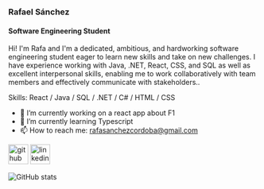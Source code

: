 ### Rafael Sánchez
#### Software Engineering Student
Hi! I'm Rafa and I'm a dedicated, ambitious, and hardworking software engineering student eager to learn new skills and take on new challenges. I have experience working with Java, .NET, React, CSS, and SQL as well as excellent interpersonal skills, enabling me to work collaboratively with team members and effectively communicate with stakeholders..

Skills: React / Java / SQL / .NET / C# / HTML / CSS

- 🔭 I’m currently working on a react app about F1
- 🌱 I’m currently learning Typescript 
- 📫 How to reach me: rafasanchezcordoba@gmail.com 


[<img src='https://cdn.jsdelivr.net/npm/simple-icons@3.0.1/icons/github.svg' alt='github' height='40'>](https://github.com/RafaelSanchezCordoba)  [<img src='https://cdn.jsdelivr.net/npm/simple-icons@3.0.1/icons/linkedin.svg' alt='linkedin' height='40'>](https://www.linkedin.com/in/rafael-sánchez-córdoba-672693184/)  

![GitHub stats](https://github-readme-stats.vercel.app/api?username=RafaelSanchezCordoba&show_icons=true)  
